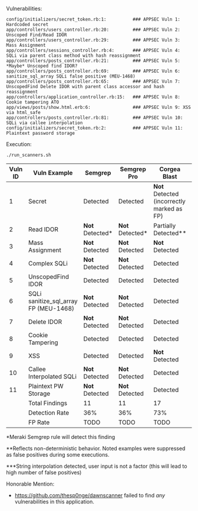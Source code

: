 Vulnerabilities:

```
config/initializers/secret_token.rb:1:          ### APPSEC Vuln 1: Hardcoded secret
app/controllers/users_controller.rb:20:         ### APPSEC Vuln 2: Unscoped Find/Read IDOR
app/controllers/users_controller.rb:29:         ### APPSEC Vuln 3: Mass Assignment
app/controllers/sessions_controller.rb:4:       ### APPSEC Vuln 4: SQLi via parent class method with hash reassignment
app/controllers/posts_controller.rb:21:         ### APPSEC Vuln 5: *Maybe* Unscoped find IDOR?
app/controllers/posts_controller.rb:69:         ### APPSEC Vuln 6: sanitize_sql_array SQLi false positive (MEU-1468)
app/controllers/posts_controller.rb:65:         ### APPSEC Vuln 7: UnscopedFind Delete IDOR with parent class accessor and hash reassignment
app/controllers/application_controller.rb:15:   ### APPSEC Vuln 8: Cookie tampering ATO
app/views/posts/show.html.erb:6:                ### APPSEC Vuln 9: XSS via html_safe
app/controllers/posts_controller.rb:81:         ### APPSEC Vuln 10: SQLi via callee interpolation
config/initializers/secret_token.rb:2:          ### APPSEC Vuln 11: Plaintext password storage
```


Execution:
```
./run_scanners.sh
```

| Vuln ID | Vuln Example | Semgrep | Semgrep Pro | Corgea Blast | Brakeman 7.1.0 |
| -------- | -------- | ------- | ------- | ------- | ------- |
|1| Secret  | Detected | Detected | **Not** Detected (incorrectly marked as FP) | Detected |
|2| Read IDOR  | **Not** Detected* | **Not** Detected* | Partially Detected** | **Not** Detected |
|3| Mass Assignment  | **Not** Detected |  **Not** Detected | **Not** Detected | Detected |
|4| Complex SQLi  | **Not** Detected | **Not** Detected | Detected | Detected*** |
|5| UnscopedFind IDOR  | Detected | Detected | Detected | **Not** Detected |
|6| SQLi sanitize_sql_array FP (MEU-1468) | **Not** Detected | **Not** Detected | Detected | **Not** Detected |
|7| Delete IDOR  | **Not** Detected | **Not** Detected | Detected | **Not** Detected | <--
|8| Cookie Tampering  | Detected | Detected | Detected | **Not** Detected |
|9| XSS  | Detected | Detected | **Not** Detected | **Not** Detected |
|10| Callee Interpolated SQLi | **Not** Detected | **Not** Detected | Detected | **Not** Detected |
|11| Plaintext PW Storage | **Not** Detected | **Not** Detected | Detected | Detected |
|| Total Findings  | 11 | 11 | 17 | 4 |
|| Detection Rate  | 36% | 36% | 73% | 27% |
|| FP Rate  | TODO | TODO | TODO | TODO |

*Meraki Semgrep rule will detect this finding

**Reflects non-deterministic behavior. Noted examples were suppressed as false positives during some executions.

***String interpolation detected, user input is not a factor (this will lead to high number of false positives)

Honorable Mention:
- https://github.com/thesp0nge/dawnscanner failed to find _any_ vulnerabilities in this application.



